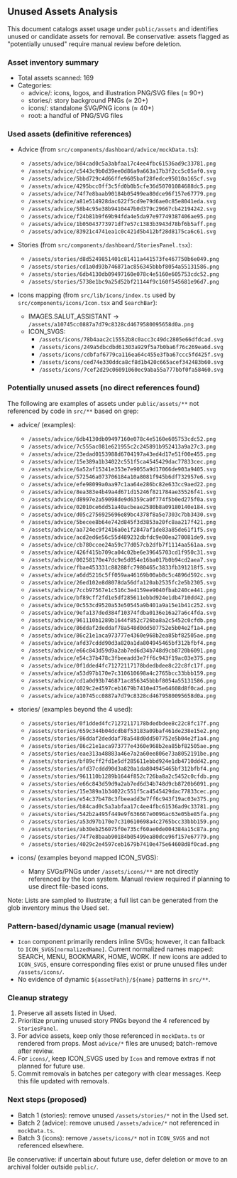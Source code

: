 ## Unused Assets Analysis

This document catalogs asset usage under `public/assets` and identifies unused or candidate assets for removal. Be conservative: assets flagged as "potentially unused" require manual review before deletion.

### Asset inventory summary

- Total assets scanned: 169
- Categories:
  - advice/: icons, logos, and illustration PNG/SVG files (≈ 90+)
  - stories/: story background PNGs (≈ 20+)
  - icons/: standalone SVG/PNG icons (≈ 40+)
  - root: a handful of PNG/SVG files

### Used assets (definitive references)

- Advice (from `src/components/dashboard/advice/mockData.ts`):
  - `/assets/advice/b84cad0c5a3abfaa17c4ee4fbc61536ad9c33781.png`
  - `/assets/advice/c5443c9b0d39ee0d86a9a663a17b3f2cc5c05af0.svg`
  - `/assets/advice/5bbd729c4d66ffe9605baf28fedce95010a165cf.svg`
  - `/assets/advice/4295bcc0ff3c5fd0b0b5cfe36d50701084688dc5.png`
  - `/assets/advice/74f7e8baab90184b05499ea80dce96f157e67779.png`
  - `/assets/advice/a81e514928dac622f5cd9e79d6ae0c85e8041eda.svg`
  - `/assets/advice/58b4c95e38b9410447b0d379c29667cb42194242.svg`
  - `/assets/advice/f24b81b9f69b94fda4e5da97e97749387406ae95.png`
  - `/assets/advice/1b05043773971df7e57c1383b3943d78bf6b5aff.png`
  - `/assets/advice/83921c4741ea1c0c421d5b412bf28d8175ca6c61.svg`

- Stories (from `src/components/dashboard/StoriesPanel.tsx`):
  - `/assets/stories/d8d5249851401c81411a441573fe467750b6e049.png`
  - `/assets/stories/cd1a0d93b746871ac856345bbbf8054a55131586.png`
  - `/assets/stories/6db4130db09497160e078c4e5160e605753cdc52.png`
  - `/assets/stories/5738e1bc9a25d52bf21144f9c160f545681e96d7.png`

- Icons mapping (from `src/lib/icons/index.ts` used by `src/components/icons/Icon.tsx` and `SearchBar`):
  - IMAGES.SALUT_ASSISTANT → `/assets/a10745cc0887a7d79c8328cd4679580095658d0a.png`
  - ICON_SVGS:
    - `/assets/icons/78b4aac2c15552b8c0acc3c49dc2805e66dfdcad.svg`
    - `/assets/icons/249a5dbcdbd61303a929f5a7b0ba6f76c269ea6d.svg`
    - `/assets/icons/cdbfaf6779ca116ea64c455e3fba67ccc5fd425f.svg`
    - `/assets/icons/ced74e330ddca8cf8d1b420c665acef342483b60.svg`
    - `/assets/icons/7cef2d29c06091060ec9aba55a777bbf0fa58460.svg`

### Potentially unused assets (no direct references found)

The following are examples of assets under `public/assets/**` not referenced by code in `src/**` based on grep:

- advice/ (examples):
  - `/assets/advice/6db4130db09497160e078c4e5160e605753cdc52.png`
  - `/assets/advice/7c555ac081e621955c2c245891b952413a9a27c3.png`
  - `/assets/advice/23edad0153988d6704197a43ed4d17e51f00e455.png`
  - `/assets/advice/15e389a1b34022c551f5ca4545429dac77833cec.png`
  - `/assets/advice/6a52af15341e353e7e9055a9d17066de903a9405.svg`
  - `/assets/advice/572546a073706184a10a8081f945b6df732957e6.svg`
  - `/assets/advice/efe98099a0aa97c1aa64e286bc82e633cc9aed22.png`
  - `/assets/advice/8ea383e4b49a4d671d15246f821784ae35526f41.svg`
  - `/assets/advice/d8997e2a59098de9d6359ca0f774f5b0ed275f0a.svg`
  - `/assets/advice/02010ce6dd51a40acbeae2580b8a09180140e184.svg`
  - `/assets/advice/d05c2756925696e89bc4378f8a5e7303c7bb3430.svg`
  - `/assets/advice/5becee8b64e742d845f3d3853a20fc8aa217f421.png`
  - `/assets/advice/aa724ec9f2416a0e1f2847af1de83a85de61f1f5.svg`
  - `/assets/advice/acd2ed6e56c55d489232dbfdc9e00ea270081de9.svg`
  - `/assets/advice/cb780ccee24a59c77d057cb2dfb7f1114aa561aa.svg`
  - `/assets/advice/426f415b709ca04c02be6e39645703cd1f950c31.svg`
  - `/assets/advice/00258170e47dc9e5d054e16ba017b0b94cd2aea7.svg`
  - `/assets/advice/fbae453331c88288fc7980465c3833fb391218f5.svg`
  - `/assets/advice/a6dd5216c5ff059aa46169b00ab8c5c4896d592c.svg`
  - `/assets/advice/26ed102e8d8078da56dfa120ab2535fc2e5b2305.svg`
  - `/assets/advice/7ccb97567e1c516c3e4159ee9040fbab240ce441.png`
  - `/assets/advice/bf89cff2fd1e5df285611ebbd924e1db4710dd42.png`
  - `/assets/advice/0c553cd9520a53e50545a9b401a9a15e1b41c252.svg`
  - `/assets/advice/9efa137ded384f10374fdba0136e16a27a6c4fda.svg`
  - `/assets/advice/961110b1289b1644f852c726ba8a2c5452c0cfdb.png`
  - `/assets/advice/86ddaf2deddaf78a548d0dd507752e5b04e2f1a4.png`
  - `/assets/advice/86c21e1aca973777e4360e968b2ea85bf82505ae.png`
  - `/assets/advice/afd37cddd90d3a820a1da804945465bf312bfbf4.png`
  - `/assets/advice/e66c843d59d9a2ab7ed6d34b748d9cb8720b6091.png`
  - `/assets/advice/e54c37b478c3fbeeadd3e7ff6c943f19ac03e375.png`
  - `/assets/advice/0f1dded4fc71272117178bdedbdee8c22c8fc17f.png`
  - `/assets/advice/a53d97b170e7c310610698a4c2765bcc33bbb159.png`
  - `/assets/advice/cd1a0d93b746871ac856345bbbf8054a55131586.png`
  - `/assets/advice/4029c2e4597ceb1679b7410e475e64608d8f0cad.png`
  - `/assets/advice/a10745cc0887a7d79c8328cd4679580095658d0a.png`

- stories/ (examples beyond the 4 used):
  - `/assets/stories/0f1dded4fc71272117178bdedbdee8c22c8fc17f.png`
  - `/assets/stories/659c344b04dcdb8f53183a09baf461de238e15e2.png`
  - `/assets/stories/86ddaf2deddaf78a548d0dd507752e5b04e2f1a4.png`
  - `/assets/stories/86c21e1aca973777e4360e968b2ea85bf82505ae.png`
  - `/assets/stories/eae313a48883a46e7a2a60ee806e73a8052191be.png`
  - `/assets/stories/bf89cff2fd1e5df285611ebbd924e1db4710dd42.png`
  - `/assets/stories/afd37cddd90d3a820a1da804945465bf312bfbf4.png`
  - `/assets/stories/961110b1289b1644f852c726ba8a2c5452c0cfdb.png`
  - `/assets/stories/e66c843d59d9a2ab7ed6d34b748d9cb8720b6091.png`
  - `/assets/stories/15e389a1b34022c551f5ca4545429dac77833cec.png`
  - `/assets/stories/e54c37b478c3fbeeadd3e7ff6c943f19ac03e375.png`
  - `/assets/stories/b84cad0c5a3abfaa17c4ee4fbc61536ad9c33781.png`
  - `/assets/stories/542b2a495f449e9f636667e0096ac63e05be85fa.png`
  - `/assets/stories/a53d97b170e7c310610698a4c2765bcc33bbb159.png`
  - `/assets/stories/ab30eb256075f0e735cf60ae0de004384a15c87a.png`
  - `/assets/stories/74f7e8baab90184b05499ea80dce96f157e67779.png`
  - `/assets/stories/4029c2e4597ceb1679b7410e475e64608d8f0cad.png`

- icons/ (examples beyond mapped ICON_SVGS):
  - Many SVGs/PNGs under `/assets/icons/**` are not directly referenced by the Icon system. Manual review required if planning to use direct file-based icons.

Note: Lists are sampled to illustrate; a full list can be generated from the glob inventory minus the Used set.

### Pattern-based/dynamic usage (manual review)

- `Icon` component primarily renders inline SVGs; however, it can fallback to `ICON_SVGS[normalizedName]`. Current normalized names mapped: SEARCH, MENU, BOOKMARK, HOME, WORK. If new icons are added to `ICON_SVGS`, ensure corresponding files exist or prune unused files under `/assets/icons/`.
- No evidence of dynamic `${assetPath}/${name}` patterns in `src/**`.

### Cleanup strategy

1. Preserve all assets listed in Used.
2. Prioritize pruning unused story PNGs beyond the 4 referenced by `StoriesPanel`.
3. For advice assets, keep only those referenced in `mockData.ts` or rendered from props. Most `advice/*` files are unused; batch-remove after review.
4. For `icons/`, keep ICON_SVGS used by `Icon` and remove extras if not planned for future use.
5. Commit removals in batches per category with clear messages. Keep this file updated with removals.

### Next steps (proposed)

- Batch 1 (stories): remove unused `/assets/stories/*` not in the Used set.
- Batch 2 (advice): remove unused `/assets/advice/*` not referenced in `mockData.ts`.
- Batch 3 (icons): remove `/assets/icons/*` not in `ICON_SVGS` and not referenced elsewhere.

Be conservative: if uncertain about future use, defer deletion or move to an archival folder outside `public/`.


